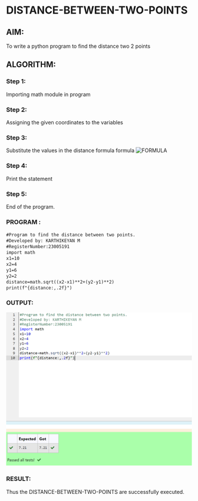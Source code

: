 # DISTANCE-BETWEEN-TWO-POINTS

## AIM:
To write a python program to find the distance two 2 points

## ALGORITHM:

### Step 1:
Importing math module in program

### Step 2:
Assigning the given coordinates to the variables

### Step 3:
Substitute the values in the distance formula formula
![FORMULA](/formula.JPG)

### Step 4:
Print the statement

### Step 5:
End of the program.

### PROGRAM :
``````
#Program to find the distance between two points.
#Developed by: KARTHIKEYAN M
#RegisterNumber:23005191
import math
x1=10
x2=4
y1=6
y2=2
distance=math.sqrt((x2-x1)**2+(y2-y1)**2)
print(f"{distance:,.2f}")
``````

### OUTPUT:
![OUTPUT](/output.png)

### RESULT:
Thus the DISTANCE-BETWEEN-TWO-POINTS are successfully executed.
